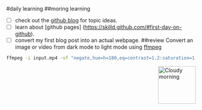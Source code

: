 #daily learning
##moring learning

-[ ] check out the [github blog](https://github.blog/) for topic ideas.
-[ ] learn about [github pages] (https://skilld.github.com/#first-day-on-github).
-[ ] convert my first blog post into an actual webpage.
##review
Convert an image or video from dark mode to light mode using [ffmpeg](https://www.ffmpeg.org)

```bash
ffmpeg -i input.mp4 -vf "negate,hue=h=180,eq=contrast=1.2:saturation=1.1" output.mp4
```
<img alt="Cloudy morning" src="https://octodex.github.com/images/cloud.jpg" width="100" align="right">

